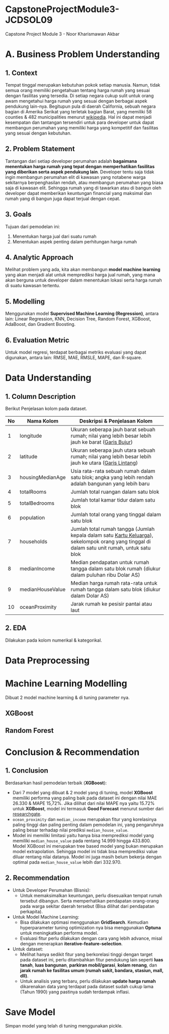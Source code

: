 # CapstoneProjectModule3-JCDSOL09
Capstone Project Module 3 - Noor Kharismawan Akbar

# A. Business Problem Understanding

## 1. Context
Tempat tinggal merupakan kebutuhan pokok setiap manusia. Namun, tidak semua orang memiliki pengetahuan tentang harga rumah yang sesuai dengan fasilitas yang tersedia. Di setiap negara cukup sulit untuk orang awam mengetahui harga rumah yang sesuai dengan berbagai aspek pendukung lain-nya. Begitupun pula di daerah California, sebuah negara bagian di Amerika Serikat yang terletak bagian Barat, yang memiliki 58 counties & 482 municipalities menurut [wikipedia](https://simple.wikipedia.org/wiki/List_of_cities_and_towns_in_California). Hal ini dapat menjadi kesempatan dan tantangan tersendiri untuk para developer untuk dapat membangun perumahan yang memiliki harga yang kompetitif dan fasilitas yang sesuai dengan kebutuhan.

## 2. Problem Statement
Tantangan dari setiap developer perumahan adalah **bagaimana menentukan harga rumah yang tepat dengan memperhatikan fasilitas yang diberikan serta aspek pendukung lain**. Developer tentu saja tidak ingin membangun perumahan elit di kawasan yang notabene warga sekitarnya berpenghasilan rendah, atau membangun perumahan yang biasa saja di kawasan elit. Sehingga rumah yang di tawarkan atau di bangun oleh developer dapat memberikan keuntungan financial yang maksimal dan rumah yang di bangun juga dapat terjual dengan cepat.

## 3. Goals
Tujuan dari pemodelan ini:
1. Menentukan harga jual dari suatu rumah
2. Menentukan aspek penting dalam perhitungan harga rumah

## 4. Analytic Approach
Melihat problem yang ada, kita akan membangun **model machine learning** yang akan menjadi alat untuk memprediksi harga jual rumah, yang mana akan berguna untuk developer dalam menentukan lokasi serta harga rumah di suatu kawasan tertentu.

## 5. Modelling
Menggunakan model **Supervised Machine Learning (Regression)**, antara lain: Linear Regression, KNN, Decision Tree, Random Forest, XGBoost, AdaBoost, dan Gradient Boosting.

## 6. Evaluation Metric
Untuk model regresi, terdapat berbagai metriks evaluasi yang dapat digunakan, antara lain: RMSE, MAE, RMSLE, MAPE, dan R-square.

# Data Understanding

## 1. Column Description
Berikut Penjelasan kolom pada dataset.

| No | Nama Kolom | Deskripsi & Penjelasan Kolom |
| -- | -- | -- |
| 1 | longitude | Ukuran seberapa jauh barat sebuah rumah; nilai yang lebih besar lebih jauh ke barat ([Garis Bujur](https://id.wikipedia.org/wiki/Garis_bujur)) |
| 2 | latitude | Ukuran seberapa jauh utara sebuah rumah; nilai yang lebih besar lebih jauh ke utara ([Garis Lintang](https://id.wikipedia.org/wiki/Garis_lintang)) |
| 3 | housingMedianAge | Usia rata-rata sebuah rumah dalam satu blok; angka yang lebih rendah adalah bangunan yang lebih baru |
| 4 | totalRooms | Jumlah total ruangan dalam satu blok |
| 5 | totalBedrooms | Jumlah total kamar tidur dalam satu blok |
| 6 | population | Jumlah total orang yang tinggal dalam satu blok |
| 7 | households | Jumlah total rumah tangga (Jumlah kepala dalam satu [Kartu Keluarga](https://id.wikipedia.org/wiki/Kartu_Keluarga)), sekelompok orang yang tinggal di dalam satu unit rumah, untuk satu blok |
| 8 | medianIncome | Median pendapatan untuk rumah tangga dalam satu blok rumah (diukur dalam puluhan ribu Dolar AS)| |
| 9 | medianHouseValue | Median harga rumah rata-rata untuk rumah tangga dalam satu blok (diukur dalam Dolar AS) |
| 10 | oceanProximity | Jarak rumah ke pesisir pantai atau laut |

## 2. EDA
Dilakukan pada kolom numerikal & kategorikal.

# Data Preprocessing



# Machine Learning Modelling
Dibuat 2 model machine learning & di tuning parameter nya.

## XGBoost

## Random Forest

# Conclusion & Recommendation

## 1. Conclusion
Berdasarkan hasil pemodelan terbaik (**XGBoost**):
* Dari 7 model yang dibuat & 2 model yang di tuning, model **XGBoost** memiliki performa yang paling baik pada dataset ini dengan nilai MAE 26.330 & MAPE 15,72%. Jika dilihat dari nilai MAPE nya yaitu 15.72% untuk **XGBoost**, model ini termasuk **Good Forecast** menurut sumber dari [researchgate](https://www.researchgate.net/figure/Interpretation-of-MAPE-Results-for-Forecasting-Accuracy_tbl2_276417263).
* `ocean_proximity` dan `median_income` merupakan fitur yang korelasinya paling tinggi  dan paling penting dalam pemodelan ini, yang pengaruhnya paling besar terhadap nilai prediksi `median_house_value`.
* Model ini memiliki limitasi yaitu hanya bisa memprediksi model yang memiliki `median_house_value` pada rentang 14.999 hingga 433.800. Model XGBoost ini merupakan tree based model yang bukan merupakan model extrapolation. Sehingga model ini tidak bisa memprediksi value diluar rentang nilai datanya. Model ini juga masih belum bekerja dengan optimal pada `median_house_value` lebih dari 332.970.

## 2. Recommendation
* Untuk Developer Perumahan (Bisnis):
  * Untuk memaksimalkan keuntungan, perlu disesuaikan tempat rumah tersebut dibangun. Serta memperhatikan pendapatan orang-orang pada warga sekitar daerah tersebut (Bisa dilihat dari pendapatan perkapita).
* Untuk Model Machine Learning:
  * Bisa dilakukan optimasi menggunakan **GridSearch**. Kemudian hyperparameter tuning optimization nya bisa menggunakan **Optuna** untuk meningkatkan performa model.
  * Evaluasi fitur perlu dilakukan dengan cara yang lebih advance, misal dengan menerapkan **iterative-feature-selection**.
* Untuk dataset:
  * Melihat hanya sedikit fitur yang berkorelasi tinggi dengan target pada dataset ini, perlu ditambahkan fitur pendukung lain seperti **luas tanah**, **luas bangunan**, **parkiran mobil/garasi**, **kolam renang**, dan **jarak rumah ke fasilitas umum (rumah sakit, bandara, stasiun, mall, dll)**.
  * Untuk analisis yang terbaru, perlu dilakukan **update harga rumah** dikarenakan data yang terdapat pada dataset sudah cukup lama (Tahun 1990) yang pastinya sudah terdampak inflasi.

# Save Model
Simpan model yang telah di tuning menggunakan pickle.
